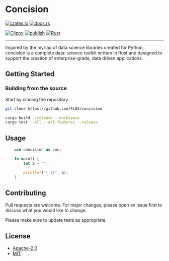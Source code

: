 # Concision

[![crates.io](https://img.shields.io/crates/v/concision.svg)](https://crates.io/crates/concision)
[![docs.rs](https://docs.rs/concision/badge.svg)](https://docs.rs/concision)

[![Clippy](https://github.com/FL03/concision/actions/workflows/clippy.yml/badge.svg)](https://github.com/FL03/concision/actions/workflows/clippy.yml)
[![publish](https://github.com/FL03/concision/actions/workflows/publish.yml/badge.svg)](https://github.com/FL03/concision/actions/workflows/publish.yml)
[![Rust](https://github.com/FL03/concision/actions/workflows/rust.yml/badge.svg)](https://github.com/FL03/concision/actions/workflows/rust.yml)

***

Inspired by the myriad of data science libraries created for Python, concision is a complete data-science toolkit
written in Rust and designed to support the creation of enterprise-grade, data driven applications.

## Getting Started

### Building from the source

Start by cloning the repository

```bash
git clone https://github.com/FL03/concision
```

```bash
cargo build --release --workspace
cargo test --all --all-features --release
```

## Usage

```rust
    use concision as cnc;

    fn main() {
        let a = "";

        println!("{:?}", a);
    }
```

## Contributing

Pull requests are welcome. For major changes, please open an issue first
to discuss what you would like to change.

Please make sure to update tests as appropriate.

## License

* [Apache-2.0](https://choosealicense.com/licenses/apache-2.0/)
* [MIT](https://choosealicense.com/licenses/mit/)
